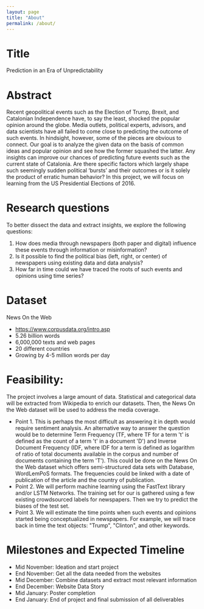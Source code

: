 ```yaml
---
layout: page
title: "About"
permalink: /about/
---
```


# Title
Prediction in an Era of Unpredictability


# Abstract
Recent geopolitical events such as the Election of Trump, Brexit, and Catalonian Independence have, to say the least, shocked the popular opinion around the globe. Media outlets, political experts, advisors, and data scientists have all failed to come close to predicting the outcome of such events. In hindsight, however, some of the pieces are obvious to connect. Our goal is to analyze the given data on the basis of common ideas and popular opinion and see how the former squashed the latter. Any insights can improve our chances of predicting future events such as the current state of Catalonia. Are there specific factors which largely shape such seemingly sudden political ‘bursts’ and their outcomes or is it solely the product of erratic human behavior? In this project, we will focus on learning from the US Presidential Elections of 2016.


# Research questions
To better dissect the data and extract insights, we explore the following questions:
1. How does media through newspapers (both paper and digital) influence these events through information or misinformation?
2. Is it possible to find the political bias (left, right, or center) of newspapers using existing data and data analysis?
3. How far in time could we have traced the roots of such events and opinions using time series?


# Dataset
News On the Web
* https://www.corpusdata.org/intro.asp
* 5.26 billion words
* 6,000,000 texts and web pages
* 20 different countries
* Growing by 4-5 million words per day


# Feasibility: 
The project involves a large amount of data. Statistical and categorical data will be extracted from Wikipedia to enrich our datasets. Then, the News On the Web dataset will be used to address the media coverage.
* Point 1. This is perhaps the most difficult as answering it in depth would require sentiment analysis. An alternative way to answer the question would be to determine Term Frequency (TF, where TF for a term 't' is defined as the count of a term 't' in a document 'D') and Inverse Document Frequency (IDF, where IDF for a term is defined as logarithm of ratio of total documents available in the corpus and number of documents containing the term 'T'). This could be done on the News On the Web dataset which offers semi-structured data sets with Database, WordLemPoS formats. The frequencies could be linked with a date of publication of the article and the country of publication.
* Point 2. We will perform machine learning using the FastText library and/or LSTM Networks. The training set for our is gathered using a few existing crowdsourced labels for newspapers. Then we try to predict the biases of the test set.
* Point 3. We will estimate the time points when such events and opinions started being conceptualized in newspapers. For example, we will trace back in time the text objects: "Trump", "Clinton", and other keywords. 


# Milestones and Expected Timeline
* Mid November: Ideation and start project
* End November: Get all the data needed from the websites
* Mid December: Combine datasets and extract most relevant information
* End December: Website Data Story
* Mid January: Poster completion
* End January: End of project and final submission of all deliverables



